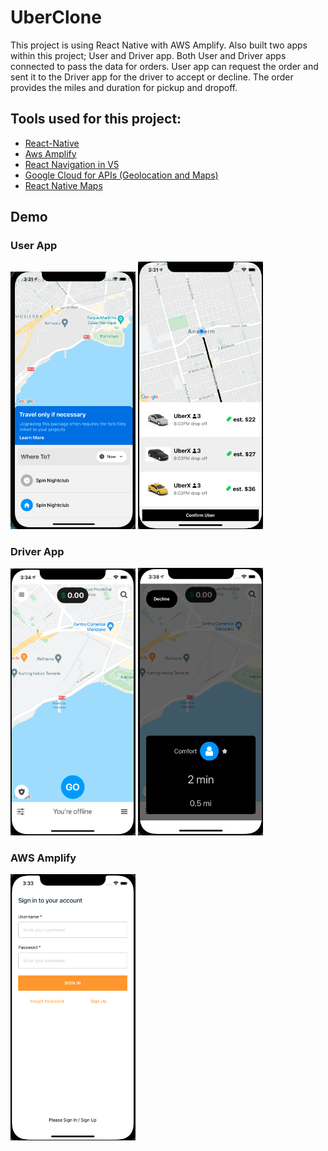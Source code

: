 # UberClone
This project is using React Native with AWS Amplify. Also built two apps within this project; User and Driver app. Both User and Driver apps connected to pass the data for orders. User app can request the order and sent it to the Driver app for the driver to accept or decline. The order provides the miles and duration for pickup and dropoff.

## Tools used for this project:
- [React-Native](https://reactnative.dev/docs/getting-started)
- [Aws Amplify](https://docs.amplify.aws/start/q/integration/react-native/)
- [React Navigation in V5](https://reactnavigation.org/docs/getting-started)
- [Google Cloud for APIs (Geolocation and Maps)](https://cloud.google.com/)
- [React Native Maps](https://github.com/react-native-maps/react-native-maps)


## Demo

### User App
<img src="images/userapp1.png" alt="userapp" width="200"/>
<img src="images/userapp2.png" alt="userapp" width="200"/>

### Driver App
<img src="images/driverapp1.png" alt="driverapp" width="200"/>
<img src="images/driverapp2.png" alt="driverapp" width="200"/>

### AWS Amplify
<img src="images/awsamplifyauth.png" alt="awsamplify" width="200"/>
